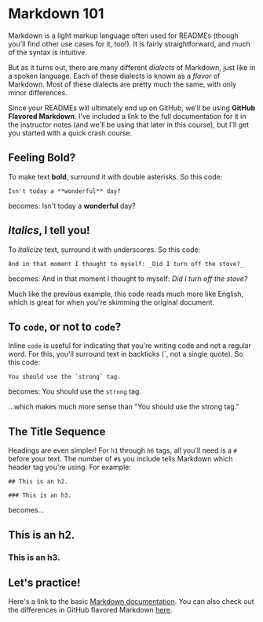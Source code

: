 # Markdown 101
Markdown is a light markup language often used for READMEs (though you'll find other use cases for it, too!). It is fairly straightforward, and much of the syntax is intuitive.

But as it turns out, there are many different _dialects_ of Markdown, just like in a spoken language. Each of these dialects is known as a _flavor_ of Markdown. Most of these dialects are pretty much the same, with only minor differences.

Since your READMEs will ultimately end up on GitHub, we'll be using **GitHub Flavored Markdown**. I've included a link to the full documentation for it in the instructor notes (and we'll be using that later in this course), but I'll get you started with a quick crash course.

## Feeling Bold?
To make text **bold**, surround it with double asterisks. So this code:
```
Isn't today a **wonderful** day?
```
becomes: Isn't today a **wonderful** day?

## _Italics_, I tell you!
To _italicize_ text, surround it with underscores. So this code:
```
And in that moment I thought to myself: _Did I turn off the stove?_
```
becomes: And in that moment I thought to myself: _Did I turn off the stove?_

Much like the previous example, this code reads much more like English, which is great for when you're skimming the original document.

## To `code`, or not to `code`?
Inline `code` is useful for indicating that you're writing code and not a regular word. For this, you'll surround text in backticks (`, not a single quote). So this code:
```
You should use the `strong` tag.
```
becomes: You should use the `strong` tag.

...which makes much more sense than "You should use the strong tag."

## The Title Sequence
Headings are even simpler! For `h1` through `h6` tags, all you'll need is a `#` before your text. The number of `#`s you include tells Markdown which header tag you're using. For example:
```
## This is an h2.
```
```
### This is an h3.
```
becomes...

## This is an h2.
### This is an h3.


## Let's practice!
Here's a link to the basic [Markdown documentation](https://docs.github.com/en/github/writing-on-github/getting-started-with-writing-and-formatting-on-github). You can also check out the differences in GitHub flavored Markdown [here](https://docs.github.com/en/github/writing-on-github).
